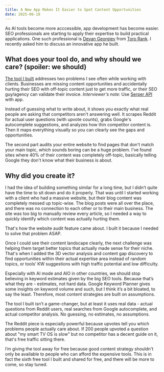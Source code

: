 ```yaml
---
title: A New App Makes It Easier to Spot Content Opportunities
date: 2025-06-18
---
```

As AI tools become more acccessible, app development has become easier. SEO professionals are starting to apply their expertise to build practical applications. One such professional is <a href="https://www.linkedin.com/in/dgeorgiev87/">Deyan Georgiev</a> from <a href="https://tororank.com">Toro Rank</a>. I recently asked him to discuss an innovative app he built.

## What does your tool do, and why should we care? (spoiler: we should)
<a href="https://toro-rank-content-gap.streamlit.app/">The tool I built</a> addresses two problems I see often while working with clients. Businesses are missing content opportunities and accidentally hurting their SEO with off-topic content just to get more traffic, or their SEO guy/agency can validate their invoice. *Interviewer's note:* Use <a href="https://serper.dev">Serper API</a> with app.

<!--truncate-->

Instead of guessing what to write about, it shows you exactly what real people are asking that competitors aren't answering well. It scrapes Reddit for actual user questions (with upvote counts), grabs Google's autocomplete suggestions, and analyzes how thin competitor content is. Then it maps everything visually so you can clearly see the gaps and opportunities.

The second part audits your entire website to find pages that don't match your main topic, which sounds boring can be a huge problem. I've found sites where 40% of their content was completely off-topic, basically telling Google they don't know what their business is about.

## Why did you create it?
I had the idea of building something similar for a long time, but I didn’t quite have the time to sit down and do it properly. That was until I started working with a client who had a massive website, but their blog content was completely messed up topic-wise. The blog posts were all over the place, and there was no connection to each other or to their main business. The site was too big to manually review every article, so I needed a way to quickly identify which content was actually hurting them.

That's how the website audit feature came about. I built it because I needed to solve that problem ASAP.

Once I could see their content landscape clearly, the next challenge was helping them target better topics that actually made sense for their niche. That's when I added the 3D vector analysis and content gap discovery to find opportunities within their actual expertise area instead of random topics, or tools’ KW suggestions with high traffic potential and low difficulty.

Especially with AI mode and AIO in other countries, we should stop believing in keyword estimates given by the big SEO tools. Because that’s what they are - estimates, not hard data. Google Keyword Planner gives some insights on keyword volume and such, but I think it’s a bit bloated, to say the least. Therefore, most content strategies are built on assumptions.

The tool I built isn’t a game-changer, but at least it uses real data - actual questions from Reddit users, real searches from Google autocomplete, and actual competitor analysis. No guessing, no estimates, no assumptions.

The Reddit piece is especially powerful because upvotes tell you which problems people actually care about. If 200 people upvoted a question about "my smart TV OS is slow" but no competitor has a decent guide on it, that's free traffic sitting there.

I’m giving the tool away for free because good content strategy shouldn't only be available to people who can afford the expensive tools. This is in fact the sixth free tool I built and shared for free, and there will be more to come, so stay tuned.

